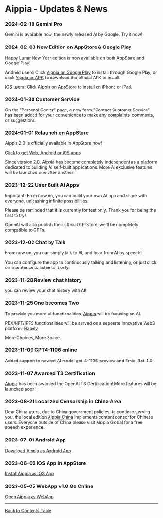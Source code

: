 # Aippia - Updates & News

### 2024-02-10 Gemini Pro

Gemini is available now, the newly released AI by Google. Try it now!

### 2024-02-08 New Edition on AppStore & Google Play

Happy Lunar New Year edition is now available on both AppStore and Google Play!

Android users: Click [Aippia on Google Play](https://gplay.aippia.com) to install through Google Play, or click [Aippia as APK](https://apk.aippia.com) to download the official APK to install.

iOS users: Click [Aippia on AppStore](https://ios.aippia.com) to install on iPhone or iPad.

### 2024-01-30 Customer Service

On the "Personal Center" page, a new form "Contact Customer Service" has been added for your convenience to make any complaints, comments, or suggestions.

### 2024-01-01 Relaunch on AppStore

Aippia 2.0 is officially available in AppStore now!

[Click to get Web, Android or iOS apps](https://u.aippia.com/#/pages/user-resource)

Since version 2.0, Aippia has become completely independent as a platform dedicated to building AI self-built applications. More AI exclusive features will be launched one after another!

### 2023-12-22 User Built AI Apps

Important! From now on, you can build your own AI app and share with everyone, unleashing infinite possibilities.

Please be reminded that it is currently for test only. Thank you for being the first to try!

OpenAI will also publish their official GPTstore, we'll be completely compatible to GPTs.

### 2023-12-02 Chat by Talk

From now on, you can simply talk to AI, and hear from AI by speech!

You can configure the app to continuously talking and listening, or just click on a sentence to listen to it only.

### 2023-11-28 Review chat history

you can review your chat history with AI!

### 2023-11-25 One becomes Two

To provide you more AI functionalities, [Aippia](https://aippia.com) will be focusing on AI.

PEX/NFT/IPFS functionalities will be served on a seperate innovative Web3 platform: [Babely](https://babely.cc)

More Choices, More Space.

### 2023-11-09 GPT4-1106 online

Added support to newest AI model gpt-4-1106-preview and Ernie-Bot-4.0.

### 2023-11-07 Awarded T3 Certification

[Aippia](https://aippia.com) has been awarded the OpenAI T3 Certification! More features will be launched soon!

### 2023-08-21 Localized Censorship in China Area

Dear China users, due to China government policies, to continue serving you, the local edition [Aippia China](https://u.cn.aippia.com) implements content censor for Chinese users. Everyone outside of China please visit [Aippia Global](https://u.earth.aippia.com) for a free speech experience.

### 2023-07-01 Android App

[Download Aippia as Android App](https://u.aippia.com/#/pages/user-resource-detail?tagnow=android)

### 2023-06-06 iOS App in AppStore

[Install Aippia as iOS App](https://u.aippia.com/#/pages/user-resource-detail?tagnow=ios)

### 2023-05-05 WebApp v1.0 Go Online

[Open Aippia as WebApp](https://u.aippia.com)

---

[Back to Contents Table](./README.md)
